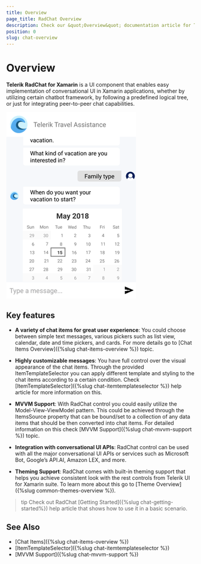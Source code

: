 ```yaml
---
title: Overview
page_title: RadChat Overview
description: Check our &quot;Overview&quot; documentation article for Telerik Chat for Xamarin control.
position: 0
slug: chat-overview
---
```


# Overview #

**Telerik RadChat for Xamarin** is a UI component that enables easy implementation of conversational UI in Xamarin applications, whether by utilizing certain chatbot framework, by following a predefined logical tree, or just for integrating peer-to-peer chat capabilities. 

![Chat Overview](images/chat_overview.png)

## Key features

* **A variety of chat items for great user experience**: You could choose between simple text messages, various pickers such as list view, calendar, date and time pickers, and cards. For more details go to [Chat Items Overview]({%slug chat-items-overview %}) topic.

* **Highly customizable messages**: You have full control over the visual appearance of the chat items. Through the provided ItemTemplateSelector you can apply different template and styling to the chat items according to a certain condition. Check [ItemTemplateSelector]({%slug chat-itemtemplateselector %}) help article for more information on this.

* **MVVM Support**: With RadChat control you could easily utilize the Model-View-ViewModel pattern. This could be achieved through the ItemsSource property that can be bound/set to a collection of any data items that should be then converted into chat items. For detailed information on this check [MVVM Support]({%slug chat-mvvm-support %}) topic.

* **Integration with conversational UI APIs**: RadChat control can be used with all the major conversational UI APIs or services such as Microsoft Bot, Google’s API.AI, Amazon LEX, and more. 

* **Theming Support**: RadChat comes with built-in theming support that helps you achieve consistent look with the rest controls from Telerik UI for Xamarin suite. To learn more about this go to [Theme Overview]({%slug common-themes-overview %}).

>tip Check out RadChat [Getting Started]({%slug chat-getting-started%}) help article that shows how to use it in a basic scenario.

## See Also

- [Chat Items]({%slug chat-items-overview %})
- [ItemTemplateSelector]({%slug chat-itemtemplateselector %})
- [MVVM Support]({%slug chat-mvvm-support %})